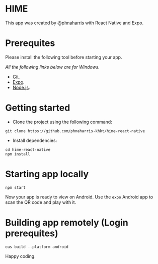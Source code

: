 # HIME

This app was created by [@phnaharris](https://github.com/phnaharris) with React
Native and Expo.

# Prerequites

Please install the following tool before starting your app.

_All the following links below are for Windows._

- [Git](https://github.com/git-for-windows/git/releases/download/v2.42.0.windows.2/PortableGit-2.42.0.2-64-bit.7z.exe).
- [Expo](https://play.google.com/store/apps/details?id=host.exp.exponent&hl=en&gl=US).
- [Node.js](https://nodejs.org/en/download).

# Getting started

- Clone the project using the following command:

```
git clone https://github.com/phnaharris-khkt/hime-react-native
```

- Install dependencies:

```
cd hime-react-native
npm install
```

# Starting app locally

```
npm start
```

Now your app is ready to view on Android. Use the `expo` Android app to scan the
QR code and play with it.

# Building app remotely (Login prerequites)

```
eas build --platform android
```

Happy coding.
